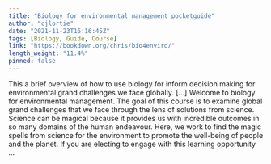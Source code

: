 ```yaml
---
title: "Biology for environmental management pocketguide"
author: "cjlortie"
date: "2021-11-23T16:16:45Z"
tags: [Biology, Guide, Course]
link: "https://bookdown.org/chris/bio4enviro/"
length_weight: "11.4%"
pinned: false
---
```


This a brief overview of how to use biology for inform decision making for environmental grand challenges we face globally. [...] Welcome to biology for environmental management. The goal of this course is to examine global grand challenges that we face through the lens of solutions from science. Science can be magical because it provides us with incredible outcomes in so many domains of the human endeavour. Here, we work to find the magic spells from science for the environment to promote the well-being of people and the planet. If you are electing to engage with this learning opportunity ...
